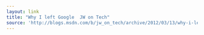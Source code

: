 ```yaml
---
layout: link
title: "Why I left Google  JW on Tech"
source: 'http://blogs.msdn.com/b/jw_on_tech/archive/2012/03/13/why-i-left-google.aspx'
---
```


